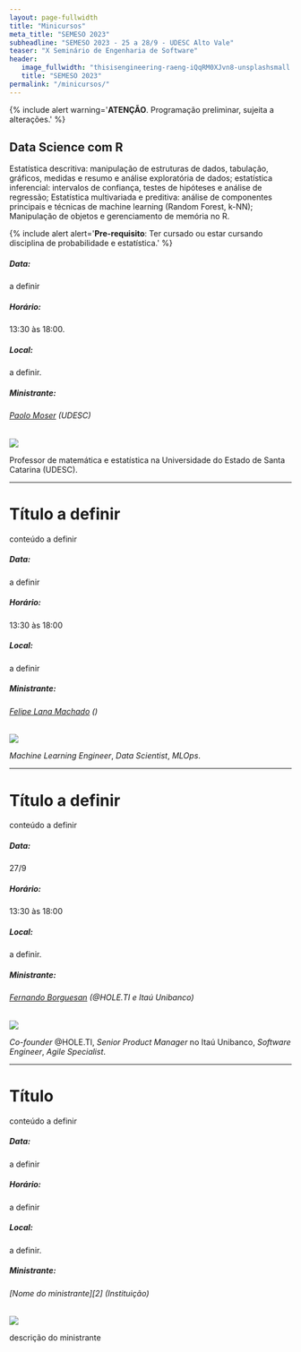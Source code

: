 ```yaml
---
layout: page-fullwidth
title: "Minicursos"
meta_title: "SEMESO 2023"
subheadline: "SEMESO 2023 - 25 a 28/9 - UDESC Alto Vale"
teaser: "X Seminário de Engenharia de Software"
header:
   image_fullwidth: "thisisengineering-raeng-iQqRM0XJvn8-unsplashsmall.jpg"
   title: "SEMESO 2023"
permalink: "/minicursos/"
---
```

{% include alert warning='<strong>ATENÇÃO</strong>. Programação preliminar, sujeita a alterações.' %}


<div class="row t30" id="minicurso_a"></div>

## Data Science com R

Estatística descritiva: manipulação de estruturas de dados, tabulação, gráficos, medidas e resumo e análise exploratória de dados; estatística inferencial: intervalos de confiança, testes de hipóteses e análise de regressão; Estatística multivariada e preditiva: análise de componentes principais e técnicas de machine learning (Random Forest, k-NN); Manipulação de objetos e gerenciamento de memória no R.

{% include alert alert='<strong>Pre-requisito</strong>: Ter cursado ou estar cursando disciplina de probabilidade e estatística.' %}


##### Data:
a definir

##### Horário:
13:30 às 18:00.

##### Local:
a definir.


##### Ministrante:

###### [Paolo Moser][1] (UDESC)

<img class="img-responsive" src="{{site.urlimg}}paolo_moser.jpg"/>

Professor de matemática e estatística na Universidade do Estado de Santa Catarina (UDESC).


<hr>
<div class="row t30" id="minicurso_b"></div>

# Título a definir

conteúdo a definir

##### Data:
a definir

##### Horário:
13:30 às 18:00

##### Local:
a definir

##### Ministrante:

###### [Felipe Lana Machado][flm] ()
<img class="img-responsive" src="{{site.urlimg}}foto-felipe-lana.jpg"/>

_Machine Learning Engineer_, _Data Scientist_, _MLOps_.


<hr>
<div class="row t30" id="minicurso_b"></div>

# Título a definir

conteúdo a definir

##### Data:
27/9

##### Horário:
13:30 às 18:00

##### Local:
a definir.

##### Ministrante:

###### [Fernando Borguesan][fb] (@HOLE.TI e Itaú Unibanco)
<img class="img-responsive" src="{{site.urlimg}}foto-fernando-borguesan.png"/>

_Co-founder_ @HOLE.TI, _Senior Product Manager_ no Itaú Unibanco,  _Software Engineer_, _Agile Specialist_.


<hr>
<div class="row t30" id="minicurso_b"></div>

# Título

conteúdo a definir

##### Data:
a definir

##### Horário:
a definir

##### Local:
a definir.

##### Ministrante:

###### [Nome do ministrante][2] (Instituição)
<img class="img-responsive" src="{{site.urlimg}}person.png"/>

descrição do ministrante



[1]: http://lattes.cnpq.br/2530478080816147
[flm]: https://www.linkedin.com/in/felipelanamachado
[fb]: https://www.linkedin.com/in/fernando-borguesan
